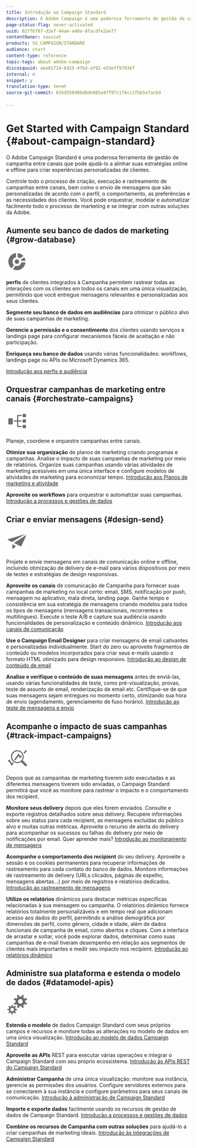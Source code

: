 ```yaml
---
title: Introdução ao Campaign Standard
description: O Adobe Campaign é uma poderosa ferramenta de gestão de campanha entre canais que pode ajudá-lo a alinhar suas estratégias online e offline para criar experiências personalizadas de clientes.
page-status-flag: never-activated
uuid: 027f6787-d2ef-44ae-a40a-8facdfe2ae77
contentOwner: sauviat
products: SG_CAMPAIGN/STANDARD
audience: start
content-type: reference
topic-tags: about-adobe-campaign
discoiquuid: aee81724-b425-47b4-af92-e55eff97836f
internal: n
snippet: y
translation-type: tm+mt
source-git-commit: 816d550d8bd0de085a47f97c1f6cc2fbb5e7acb9

---
```



# Get Started with Campaign Standard {#about-campaign-standard}

O Adobe Campaign Standard é uma poderosa ferramenta de gestão de campanha entre canais que pode ajudá-lo a alinhar suas estratégias online e offline para criar experiências personalizadas de clientes.

Controle todo o processo de criação, execução e rastreamento de campanhas entre canais, bem como o envio de mensagens que são personalizadas de acordo com o perfil, o comportamento, as preferências e as necessidades dos clientes. Você pode orquestrar, modelar e automatizar facilmente todo o processo de marketing e se integrar com outras soluções da Adobe.

## Aumente seu banco de dados de marketing {#grow-database}

<img width="60px" alt="condições" src="assets/icon_segment.svg"/>

**perfis** de clientes integrados à Campanha permitem rastrear todas as interações com os clientes em todos os canais em uma única visualização, permitindo que você entregue mensagens relevantes e personalizadas aos seus clientes.

**Segmente seu banco de dados em audiências** para otimizar o público alvo de suas campanhas de marketing.

**Gerencie a permissão e o consentimento** dos clientes usando serviços e landings page para configurar mecanismos fáceis de aceitação e não participação.

**Enriqueça seu banco de dados** usando várias funcionalidades: workflows, landings page ou APIs ou Microsoft Dynamics 365.

[Introdução aos perfis e audiência](../../audiences/using/get-started-profiles-and-audiences.md)

## Orquestrar campanhas de marketing entre canais {#orchestrate-campaigns}

<img width="60px" alt="condições" src="assets/icon_workflows.svg"/>

Planeje, coordene e orquestre campanhas entre canais.

**Otimize sua organização** de planos de marketing criando programas e campanhas. Analise o impacto de suas campanhas de marketing por meio de relatórios. Organize suas campanhas usando várias atividades de marketing acessíveis em uma única interface e configure modelos de atividades de marketing para economizar tempo. [Introdução aos Planos de marketing e atividade](../../start/using/programs-and-campaigns.md)

**Aproveite os workflows** para orquestrar e automatizar suas campanhas. [Introdução a processos e gestões de dados](../../automating/using/get-started-workflows.md)

## Criar e enviar mensagens {#design-send}

<img width="60px" alt="condições" src="assets/icon_send.svg"/>

Projete e envie mensagens em canais de comunicação online e offline, incluindo otimização de delivery de e-mail para vários dispositivos por meio de testes e estratégias de design responsivas.

**Aproveite os canais** de comunicação de Campanha para fornecer suas campanhas de marketing no local certo: email, SMS, notificação por push, mensagem no aplicativo, mala direta, landing page. Ganhe tempo e consistência em sua estratégia de mensagens criando modelos para todos os tipos de mensagens (mensagens transacionais, recorrentes e multilíngues). Execute o teste A/B e capture sua audiência usando funcionalidades de personalização e conteúdo dinâmico. [Introdução aos canais de comunicação](../../channels/using/get-started-communication-channels.md)

**Use o Campaign Email Designer** para criar mensagens de email cativantes e personalizadas individualmente. Start do zero ou aproveite fragmentos de conteúdo ou modelos incorporados para criar seus e-mails usando o formato HTML otimizado para design responsivo. [Introdução ao design de conteúdo de email](../../designing/using/designing-content-in-adobe-campaign.md)

**Analise e verifique o conteúdo de suas mensagens** antes de enviá-las, usando várias funcionalidades de teste, como pré-visualização, provas, teste de assunto de email, renderização de email etc. Certifique-se de que suas mensagens sejam entregues no momento certo, otimizando sua hora de envio (agendamento, gerenciamento de fuso horário). [Introdução ao teste de mensagens e envio](../../sending/using/get-started-sending-messages.md)

## Acompanhe o impacto de suas campanhas {#track-impact-campaigns}

<img width="60px" alt="condições" src="assets/icon_report.svg"/>

Depois que as campanhas de marketing tiverem sido executadas e as diferentes mensagens tiverem sido enviadas, o Campaign Standard permitirá que você as monitore para rastrear o impacto e o comportamento dos recipient.

**Monitore seus delivery** depois que eles forem enviados. Consulte e exporte registros detalhados sobre seus delivery. Recupere informações sobre seu status para cada recipient, as mensagens excluídas do público alvo e muitas outras métricas.
Aproveite o recurso de alerta do delivery para acompanhar os sucessos ou falhas do delivery por meio de notificações por email. Quer aprender mais? [Introdução ao monitoramento de mensagens](../../sending/using/monitoring-a-delivery.md)

**Acompanhe o comportamento dos recipient** do seu delivery. Aproveite a sessão e os cookies permanentes para recuperar informações de rastreamento para cada contato do banco de dados. Monitore informações de rastreamento de delivery (URLs clicados, páginas de espelho, mensagens abertas...) por meio de registros e relatórios dedicados. [Introdução ao rastreamento de mensagens](../../sending/using/tracking-messages.md)

**Utilize os relatórios** dinâmicos para destacar métricas específicas relacionadas à sua mensagem ou campanha. O relatórios dinâmico fornece relatórios totalmente personalizáveis e em tempo real que adicionam acesso aos dados do perfil, permitindo a análise demográfica por dimensões de perfil, como gênero, cidade e idade, além de dados funcionais de campanha de email, como abertos e cliques. Com a interface de arrastar e soltar, você pode explorar dados, determinar como suas campanhas de e-mail tiveram desempenho em relação aos segmentos de clientes mais importantes e medir seu impacto nos recipient. [Introdução ao relatórios dinâmico](../../reporting/using/about-dynamic-reports.md)

## Administre sua plataforma e estenda o modelo de dados {#datamodel-apis}

<img width="60px" alt="condições" src="assets/icon_admin.svg"/>

**Estenda o modelo** de dados Campaign Standard com seus próprios campos e recursos e monitore todas as alterações no modelo de dados em uma única visualização. [Introdução ao modelo de dados Campaign Standard](../../developing/using/get-started-data-model.md)

**Aproveite as APIs** REST para executar várias operações e integrar o Campaign Standard com seu próprio ecossistema. [Introdução às APIs REST do Campaign Standard](../../api/using/get-started-apis.md)

**Administrar Campanha** de uma única visualização: monitore sua instância, gerencie as permissões dos usuários. Configure servidores externos para se conectarem à sua instância e configure parâmetros para seus canais de comunicação. [Introdução à administração de Campaign Standard](../../administration/using/get-started-campaign-administration.md)

**Importe e exporte dados** facilmente usando os recursos de gestão de dados de Campaign Standard. [Introdução a processos e gestões de dados](../../automating/using/get-started-workflows.md)

**Combine os recursos de Campanha com outras soluções** para ajudá-lo a criar campanhas de marketing ideais. [Introdução às integrações de Campaign Standard](../../integrating/using/get-started-campaign-integrations.md)
